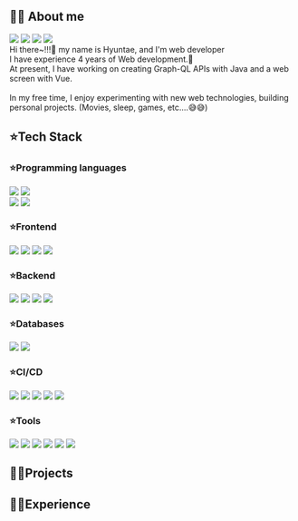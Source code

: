 <div align="left">
  <h2> 👨‍💻 About me </h2>
  <a href="https://ssow93.tistory.com/" target="_blank"><img src="https://img.shields.io/badge/Tistory-000000?style=flat-square&logo=Tistory&logoColor=white"/></a>
  <a href="https://sotae.notion.site/67ea48a9c8394dd1ad2a4f6374ec097d" target="_blank"><img src="https://img.shields.io/badge/Notion-000000?style=flat-square&logo=Notion&logoColor=white"/></a>
  <a href="https://twitter.com/sotae69" target="_blank"><img src="https://img.shields.io/badge/Twitter-1DA1F2?style=flat-square&logo=Twitter&logoColor=white"/></a>
  <a href="mailto:sotae69@gmail.com"><img src="https://img.shields.io/badge/sotae69@gmail.com-EA4335?style=flat-square&logo=Gmail&logoColor=white"/></a>
  </br>
  Hi there~!!!👋 my name is Hyuntae, and I'm web developer </br>
  I have experience 4 years of Web development.🚀 </br>
  At present, I have working on creating Graph-QL APIs with Java and a web screen with Vue. </br>
  </br>
  In my free time, I enjoy experimenting with new web technologies, building personal projects. (Movies, sleep, games, etc....😅😅) </br>
  
</div>
<div align="left"> 
  <h2>⭐Tech Stack</h2>
    <div> 
      <h3>⭐Programming languages</h3>
      <img src="https://img.shields.io/badge/JavaScript-F7DF1EF?style=flat-square&logo=JavaScript&logoColor=white"/>
      <img src="https://img.shields.io/badge/Java17-007396?style=flat-square&logo=OpenJDK&logoColor=white"/>
      </br>
      <img src="https://img.shields.io/badge/Kotlin-7F52FF?style=flat-square&logo=Kotlin&logoColor=white"/>
      <img src="https://img.shields.io/badge/TypeScript-3178C6?style=flat-square&logo=TypeScript&logoColor=white"/>
      <h3>⭐Frontend</h3>
      <img src="https://img.shields.io/badge/jQuery-0769AD?style=flat-square&logo=jQuery&logoColor=white"/>
      <img src="https://img.shields.io/badge/Vue.js2.7-4FC08D?style=flat-square&logo=Vue.js&logoColor=white"/>
      <img src="https://img.shields.io/badge/Vuetify-1867C0?style=flat-square&logo=Vuetify&logoColor=white"/>
      <img src="https://img.shields.io/badge/ESLint-4B32C3?style=flat-square&logo=ESLint&logoColor=white"/>
      <h3>⭐Backend</h3>
      <img src="https://img.shields.io/badge/Spring Boot2.6.6-6DB33F?style=flat-square&logo=Spring Boot&logoColor=white"/>
      <img src="https://img.shields.io/badge/GraphQL-E10098?style=flat-square&logo=GraphQL&logoColor=black"/>
      <img src="https://img.shields.io/badge/Apache Tomcat-F8DC75?style=flat-square&logo=Apache Tomcat&logoColor=black"/>
      <img src="https://img.shields.io/badge/node.js-339933?style=flat-square&logo=Node.js&logoColor=white">
      <h3>⭐Databases</h3>
      <img src="https://img.shields.io/badge/MSSQL-CC2927?style=flat-square&logo=Microsoft SQL Server&logoColor=white"/>
      <img src="https://img.shields.io/badge/MariaDB-003545?style=flat-square&logo=MariaDB&logoColor=white"/>
      <h3>⭐CI/CD</h3>
      <img src="https://img.shields.io/badge/git-F05032?style=flat-square&logo=git&logoColor=white">
      <img src="https://img.shields.io/badge/github-181717?style=flat-square&logo=github&logoColor=white">
      <img src="https://img.shields.io/badge/Jenkins-D24939?style=flat-square&logo=Jenkins&logoColor=white">
      <img src="https://img.shields.io/badge/Docker-2496ED?style=flat-square&logo=Docker&logoColor=white">
      <img src="https://img.shields.io/badge/RabbitMQ-FF6600?style=flat-square&logo=RabbitMQ&logoColor=white">
      <h3>⭐Tools</h3>
      <img src="https://img.shields.io/badge/Gradle-02303A?style=flat-square&logo=Gradle&logoColor=white"/>
      <img src="https://img.shields.io/badge/IntelliJ IDEA-000000?style=flat-square&logo=IntelliJ IDEA&logoColor=white"/>
      <img src="https://img.shields.io/badge/Eclipse IDE-2C2255?style=flat-square&logo=Eclipse IDE&logoColor=white"/>
      <img src="https://img.shields.io/badge/Visual Studio-5C2D91?style=flat-square&logo=Visual Studio&logoColor=white"/>
      <img src="https://img.shields.io/badge/Visual Studio Code-007ACC?style=flat-square&logo=Visual Studio Code&logoColor=white"/>
      <img src="https://img.shields.io/badge/Notion-000000?style=flat-square&logo=Notion&logoColor=white"/>
    </div>
</div>
<div align="left"> 
  <h2>🧟‍♂️Projects </h2>
</div>
<div align="left"> 
  <h2>🏊‍♂️Experience </h2>
</div>

